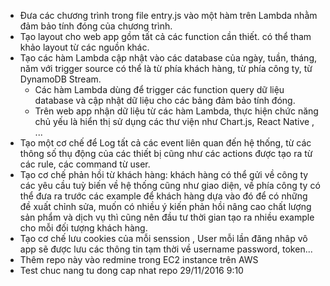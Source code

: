 - Đưa các chương trình trong file entry.js vào một hàm trên Lambda nhằm đảm bảo tính đóng của chương trình.
- Tạo layout cho web app gồm tất cả các function cần thiết. có thể tham khảo layout từ các nguồn khác.
- Tạo các hàm Lambda cập nhật vào các database của ngày, tuần, tháng, năm với trigger source có thể là từ phía khách hàng, từ phía công ty, từ DynamoDB Stream.
	+ Các hàm Lambda dùng để trigger các function query dữ liệu database và cập nhật dữ liệu cho các bảng đảm bảo tính đóng.
	+ Trên web app nhận dữ liệu từ các hàm Lambda, thực hiện chức năng chủ yếu là hiển thị sử dụng các thư viện như Chart.js, React Native , ...
- Tạo một cơ chế để Log tất cả các event liên quan đến hệ thống, từ các thông số thụ động của các thiết bị cũng như các actions được tạo ra từ các rule, các command từ user.
- Tạo cơ chế phản hồi từ khách hàng: khách hàng có thể gửi về công ty các yêu cầu tuỳ biến về hệ thống cũng như giao diện, về phía công ty có thể đưa ra trước các example để khách hàng dựa vào đó để có những đề xuất chỉnh sửa, muốn có nhiều ý kiến phản hồi nâng cao chất lượng sản phẩm và dịch vụ thì cũng nên đầu tư thời gian tạo ra nhiều example cho mỗi đối tượng khách hàng.
- Tạo cơ chế lưu cookies của mỗi senssion , User mỗi lần đăng nhâp vô app sẽ được lưu các thông tin tạm thời về username password, token...
- Thêm repo này vào redmine trong EC2 instance trên AWS
- Test chuc nang tu dong cap nhat repo 29/11/2016 9:10